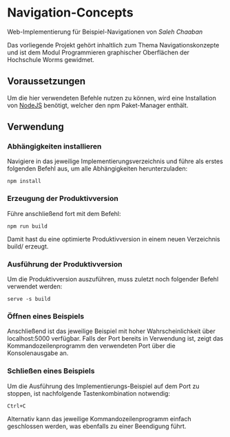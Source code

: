 # Navigation-Concepts
Web-Implementierung für Beispiel-Navigationen von *Saleh Chaaban*

Das vorliegende Projekt gehört inhaltlich zum Thema Navigationskonzepte und ist dem Modul Programmieren graphischer Oberflächen der Hochschule Worms gewidmet.

## Voraussetzungen
Um die hier verwendeten Befehle nutzen zu können, wird eine Installation von [NodeJS](https://nodejs.org/de/download/) benötigt, welcher den npm Paket-Manager enthält.

## Verwendung

### Abhängigkeiten installieren
Navigiere in das jeweilige Implementierungsverzeichnis und führe als erstes folgenden Befehl aus, um alle Abhängigkeiten herunterzuladen:

```
npm install
```

### Erzeugung der Produktivversion
Führe anschließend fort mit dem Befehl:

```
npm run build
```

Damit hast du eine optimierte Produktivversion in einem neuen Verzeichnis build/  erzeugt.

### Ausführung der Produktivversion
Um die Produktivversion auszuführen, muss zuletzt noch folgender Befehl verwendet werden:

```
serve -s build
```

### Öffnen eines Beispiels
Anschließend ist das jeweilige Beispiel mit hoher Wahrscheinlichkeit über localhost:5000 verfügbar. Falls der Port bereits in Verwendung ist, zeigt das Kommandozeilenprogramm den verwendeten Port über die Konsolenausgabe an.

### Schließen eines Beispiels
Um die Ausführung des Implementierungs-Beispiel auf dem Port zu stoppen, ist nachfolgende Tastenkombination notwendig:

```
Ctrl+C
```

Alternativ kann das jeweilige Kommandozeilenprogramm einfach geschlossen werden, was ebenfalls zu einer Beendigung führt.
